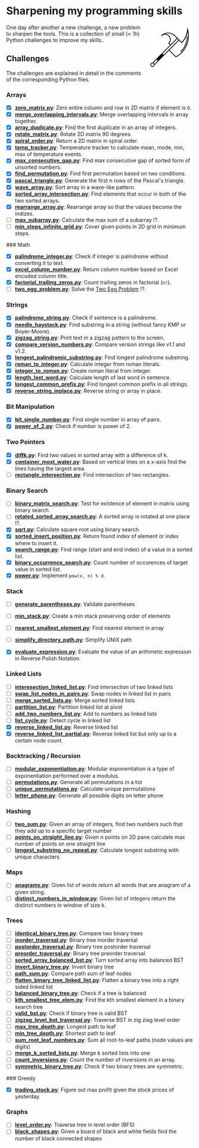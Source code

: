 # Sharpening my programming skills

<img align="right" alt="mbtoolbox" src="keep_tools_sharp.png" />

One day after another a new challenge, a new problem to sharpen
the tools. This is a collection of small (< 1h) Python challenges
to improve my skills.

## Challenges

The challenges are explained in detail
in the comments of the corresponding Python files.

### Arrays

- [x] **[zero_matrix.py](challenges/array/zero_matrix.py)**: Zero entire column and row in 2D matrix if element is `0`.
- [x] **[merge_overlapping_intervals.py](challenges/array/merge_overlapping_intervals.py)**: Merge overlapping intervals in array together.
- [x] **[array_duplicate.py](challenges/array/array_duplicate.py)**: Find the first duplicate in an array of integers.
- [x] **[rotate_matrix.py](challenges/array/rotate_matrix.py)**: Rotate 2D matrix 90 degrees.
- [x] **[spiral_order.py](challenges/array/spiral_order.py)**: Return a 2D matrix in spiral order.
- [x] **[temp_tracker.py](challenges/array/temp_tracker.py)**: Temperature tracker to calculate mean, mode, min, max of temperature events.
- [x] **[max_consecutive_gap.py](challenges/array/max_consecutive_gap.py)**: Find max consecutive gap of sorted form of unsorted numbers.
- [x] **[find_permutation.py](challenges/array/find_permutation.py)**: Find first permutation based on two conditions.
- [x] **[pascal_triangle.py](challenges/array/pascal_triangle.py)**: Generate the first n rows of the Pascal's triangle.
- [x] **[wave_array.py](challenges/array/wave_array.py)**: Sort array in a wave-like pattern.
- [x] **[sorted_array_intersection.py](challenges/array/sorted_array_intersection.py)**: Find elements that occur in both of the two sorted arrays.
- [x] **[rearrange_array.py](challenges/array/rearrange_array.py)**: Rearrange array so that the values become the indizes.
- [ ] **[max_subarray.py](challenges/array/max_subarray.py)**: Calculate the max sum of a subarray :interrobang:.
- [ ] **[min_steps_infinite_grid.py](challenges/array/min_steps_infinite_grid.py)**: Cover given points in 2D grid in minimum steps.

### Math

- [x] **[palindrome_integer.py](challenges/math/palindrome_integer.py)**: Check if integer is palindrome without converting it to text.
- [x] **[excel_column_number.py](challenges/math/excel_column_number.py)**: Return column number based on Excel encoded column title.
- [x] **[factorial_trailing_zeros.py](challenges/math/factorial_trailing_zeros.py)**: Count trailing zeros in factorial (`n!`).
- [ ] **[two_egg_problem.py](challenges/math/two_egg_problem.py)**: Solve the [Two Egg Problem](http://datagenetics.com/blog/july22012/index.html) :interrobang:.

### Strings

- [x] **[palindrome_string.py](challenges/string/palindrome_string.py)**: Check if sentence is a palindrome.
- [x] **[needle_haystack.py](challenges/string/needle_haystack.py)**: Find substring in a string (without fancy KMP or Boyer-Moore).
- [x] **[zigzag_string.py](challenges/string/zigzag_string.py)**: Print text in a zigzag pattern to the screen.
- [x] **[compare_version_numbers.py](challenges/string/compare_version_numbers.py)**: Compare version strings like v1.1 and v1.2.
- [x] **[longest_palindromic_substring.py](challenges/string/longest_palindromic_substring.py)**: Find longest palindrome substring.
- [x] **[roman_to_integer.py](challenges/string/roman_to_integer.py)**: Calculate integer from roman literals.
- [x] **[integer_to_roman.py](challenges/string/integer_to_roman.py)**: Create roman literal from integer.
- [x] **[length_last_word.py](challenges/string/length_last_word.py)**: Calculate length of last word in sentence.
- [x] **[longest_common_prefix.py](challenges/string/longest_common_prefix.py)**: Find longest common prefix in all strings.
- [x] **[reverse_string_inplace.py](challenges/string/reverse_string_inplace.py)**: Reverse string or array in place.

### Bit Manipulation

- [x] **[bit_single_number.py](challenges/bit_manipulation/bit_single_number.py)**: Find single number in array of pairs.
- [x] **[power_of_2.py](challenges/bit_manipulation/power_of_2.py)**: Check if number is power of 2.

### Two Pointers

- [x] **[diffk.py](challenges/diffk.py)**: Find two values in sorted array with a difference of k.
- [x] **[container_most_water.py](challenges/container_most_water.py)**: Based  on vertical lines on a x-axis find the lines having the largest area.
- [ ] **[rectangle_intersection.py](challenges/rectangle_intersection.py)**: Find intersection of two rectangles.

### Binary Search

- [ ] **[binary_matrix_search.py](challenges/binary_search/binary_matrix_search.py)**: Test for existence of element in matrix using binary search.
- [ ] **[rotated_sorted_array_search.py](challenges/binary_search/rotated_sorted_array_search.py)**: A sorted array is rotated at one place :interrobang:.
- [x] **[sqrt.py](challenges/binary_search/sqrt.py)**: Calculate square root using binary search.
- [x] **[sorted_insert_position.py](challenges/binary_search/sorted_insert_position.py)**: Return found index of element or index where to insert it.
- [x] **[search_range.py](challenges/binary_search/search_range.py)**: Find range (start and end index) of a value in a sorted list.
- [x] **[binary_occurrence_search.py](challenges/binary_search/binary_occurrence_search.py)**: Count number of occurences of target value in sorted list.
- [x] **[power.py](challenges/binary_search/power.py)**: Implement `pow(x, n) % d`.

### Stack

- [ ] **[generate_parentheses.py](challenges/stack/generate_parentheses.py)**: Validate parentheses
- [ ] **[min_stack.py](challenges/stack/min_stack.py)**: Create a min stack preserving order of elements
- [ ] **[nearest_smallest_element.py](challenges/stack/nearest_smallest_element.py)**: Find nearest element in array
- [ ] **[simplify_directory_path.py](challenges/stack/simplify_directory_path.py)**: Simplify UNIX path
- [x] **[evaluate_expression.py](challenges/stack/evaluate_expression.py)**: Evaluate the value of an arithmetic expression in Reverse Polish Notation.


### Linked Lists

- [ ] **[interesection_linked_list.py](challenges/linked_list/interesection_linked_list.py)**: Find intersection of two linked lists
- [ ] **[swap_list_nodes_in_pairs.py](challenges/linked_list/swap_list_nodes_in_pairs.py)**: Swap nodes in linked list in pairs
- [ ] **[merge_sorted_lists.py](challenges/linked_list/merge_sorted_lists.py)**: Merge sorted linked lists
- [ ] **[partition_list.py](challenges/linked_list/partition_list.py)**: Partition linked list at pivot
- [ ] **[add_two_numbers_list.py](challenges/linked_list/add_two_numbers_list.py)**: Add to numbers as linked lists
- [ ] **[list_cycle.py](challenges/linked_list/list_cycle.py)**: Detect cycle in linked list
- [x] **[reverse_linked_list.py](challenges/linked_list/reverse_linked_list.py)**: Reverse linked list
- [x] **[reverse_linked_list_partial.py](challenges/linked_list/reverse_linked_list_partial.py)**: Reverse linked list but only up to a certain node count.

### Backtracking / Recursion

- [ ] **[modular_exponentiation.py](challenges/backtracking/modular_exponentiation.py)**: Modular exponentiation is a type of exponentiation performed over a modulus.
- [ ] **[permutations.py](challenges/backtracking/permutations.py)**: Generate all permutations in a list
- [ ] **[unique_permutations.py](challenges/backtracking/unique_permutations.py)**: Calculate unique permutations
- [ ] **[letter_phone.py](challenges/backtracking/letter_phone.py)**: Generate all possible digits on letter phone

### Hashing

- [ ] **[two_sum.py](challenges/hashing/two_sum.py)**: Given an array of integers, find two numbers such that they add up to a specific target number
- [ ] **[points_on_straight_line.py](challenges/hashing/points_on_straight_line.py)**: Given n points on 2D pane calculate max number of points on one straight line
- [ ] **[longest_substring_no_repeat.py](challenges/hashing/longest_substring_no_repeat.py)**: Calculate longest substring with unique characters

### Maps
- [ ] **[anagrams.py](challenges/hashing/anagrams.py)**: Given list of words return all words that are anagram of a given string.
- [ ] **[distinct_numbers_in_window.py](challenges/hashing/distinct_numbers_in_window.py)**: Given list of integers return the distinct numbers in window of size k.

### Trees

- [ ] **[identical_binary_tree.py](challenges/trees/identical_binary_tree.py)**: Compare two binary trees
- [ ] **[inorder_traversal.py](challenges/trees/inorder_traversal.py)**: Binary tree inorder traversal
- [ ] **[postorder_traversal.py](challenges/trees/postorder_traversal.py)**: Binary tree postorder traversal
- [ ] **[preorder_traversal.py](challenges/trees/preorder_traversal.py)**: Binary tree preorder traversal
- [ ] **[sorted_array_balanced_bst.py](challenges/trees/sorted_array_balanced_bst.py)**: Turn sorted array into balanced BST
- [ ] **[invert_binary_tree.py](challenges/trees/invert_binary_tree.py)**: Invert binary tree
- [ ] **[path_sum.py](challenges/trees/path_sum.py)**: Compare path sum of leaf nodes
- [ ] **[flatten_binary_tree_linked_list.py](challenges/trees/flatten_binary_tree_linked_list.py)**: Flatten a binary tree into a right sided linked list
- [ ] **[balanced_binary_tree.py](challenges/trees/balanced_binary_tree.py)**: Check if a tree is balanced
- [ ] **[kth_smallest_tree_elem.py](challenges/trees/kth_smallest_tree_elem.py)**: Find the kth smallest element in a binary search tree
- [ ] **[valid_bst.py](challenges/trees/valid_bst.py)**: Check if binary tree is valid BST
- [ ] **[zigzag_level_bst_traversal.py](challenges/trees/zigzag_level_bst_traversal.py)**: Traverse BST in zig ziag level order
- [ ] **[max_tree_depth.py](challenges/trees/max_tree_depth.py)**: Longest path to leaf
- [ ] **[min_tree_depth.py](challenges/trees/min_tree_depth.py)**: Shortest path to leaf
- [ ] **[sum_root_leaf_numbers.py](challenges/trees/sum_root_leaf_numbers.py)**: Sum all root-to-leaf paths (node values are digits)
- [ ] **[merge_k_sorted_lists.py](challenges/trees/merge_k_sorted_lists.py)**: Merge k sorted lists into one
- [ ] **[count_inversions.py](challenges/trees/count_inversions.py)**: Count the number of inversions in an array.
- [ ] **[symmetric_binary_tree.py](challenges/trees/symmetric_binary_tree.py)**: Check if two binary trees are symmetric.

### Greedy

- [x] **[trading_stock.py](challenges/greedy/trading_stock.py)**: Figure out max profit given the stock prices of yesterday.

### Graphs
- [ ] **[level_order.py](challenges/graphs/level_order.py)**: Traverse tree in level order (BFS)
- [ ] **[black_shapes.py](challenges/graphs/black_shapes.py)**: Given a board of black and white fields find the number of black connected shapes

